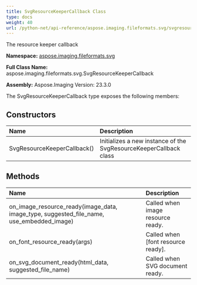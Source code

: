 ```yaml
---
title: SvgResourceKeeperCallback Class
type: docs
weight: 40
url: /python-net/api-reference/aspose.imaging.fileformats.svg/svgresourcekeepercallback/
---
```


The resource keeper callback

**Namespace:** [aspose.imaging.fileformats.svg](/imaging/python-net/api-reference/aspose.imaging.fileformats.svg/)

**Full Class Name:** aspose.imaging.fileformats.svg.SvgResourceKeeperCallback

**Assembly:**  Aspose.Imaging Version: 23.3.0

The SvgResourceKeeperCallback type exposes the following members:
## **Constructors**
|**Name**|**Description**|
| :- | :- |
|SvgResourceKeeperCallback()|Initializes a new instance of the SvgResourceKeeperCallback class|
## **Methods**
|**Name**|**Description**|
| :- | :- |
|on_image_resource_ready(image_data, image_type, suggested_file_name, use_embedded_image)|Called when image resource ready.|
|on_font_resource_ready(args)|Called when [font resource ready].|
|on_svg_document_ready(html_data, suggested_file_name)|Called when SVG document ready.|
